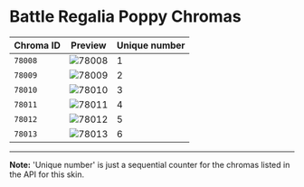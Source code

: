 # Battle Regalia Poppy Chromas

| Chroma ID | Preview | Unique number |
|---|---|---|
| `78008` | ![78008](https://raw.communitydragon.org/latest/plugins/rcp-be-lol-game-data/global/default/v1/champion-chroma-images/78/78008.png) | 1 |
| `78009` | ![78009](https://raw.communitydragon.org/latest/plugins/rcp-be-lol-game-data/global/default/v1/champion-chroma-images/78/78009.png) | 2 |
| `78010` | ![78010](https://raw.communitydragon.org/latest/plugins/rcp-be-lol-game-data/global/default/v1/champion-chroma-images/78/78010.png) | 3 |
| `78011` | ![78011](https://raw.communitydragon.org/latest/plugins/rcp-be-lol-game-data/global/default/v1/champion-chroma-images/78/78011.png) | 4 |
| `78012` | ![78012](https://raw.communitydragon.org/latest/plugins/rcp-be-lol-game-data/global/default/v1/champion-chroma-images/78/78012.png) | 5 |
| `78013` | ![78013](https://raw.communitydragon.org/latest/plugins/rcp-be-lol-game-data/global/default/v1/champion-chroma-images/78/78013.png) | 6 |

---

**Note:** 'Unique number' is just a sequential counter for the chromas listed in the API for this skin.